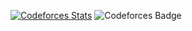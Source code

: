 [![Codeforces Stats](https://codeforces-readme-stats.vercel.app/api/card?username=darcasterr)](https://codeforces.com/profile/darcasterr)
![Codeforces Badge](https://codeforces-readme-stats.vercel.app/api/badge?username=darcasterr)
